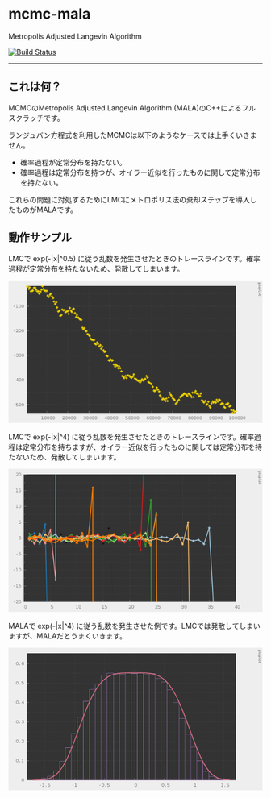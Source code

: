# mcmc-mala

Metropolis Adjusted Langevin Algorithm

[![Build Status](https://travis-ci.org/hiroyam/mcmc-mala.svg?branch=master)](https://travis-ci.org/hiroyam/mcmc-mala)

---

## これは何？

MCMCのMetropolis Adjusted Langevin Algorithm (MALA)のC++によるフルスクラッチです。

ランジュバン方程式を利用したMCMCは以下のようなケースでは上手くいきません。
- 確率過程が定常分布を持たない。
- 確率過程は定常分布を持つが、オイラー近似を行ったものに関して定常分布を持たない。

これらの問題に対処するためにLMCにメトロポリス法の棄却ステップを導入したものがMALAです。


## 動作サンプル

LMCで exp(-|x|^0.5) に従う乱数を発生させたときのトレースラインです。確率過程が定常分布を持たないため、発散してしまいます。

![](images/plot1.png)

LMCで exp(-|x|^4) に従う乱数を発生させたときのトレースラインです。確率過程は定常分布を持ちますが、オイラー近似を行ったものに関しては定常分布を持たないため、発散してしまいます。

![](images/plot2.png)

MALAで exp(-|x|^4) に従う乱数を発生させた例です。LMCでは発散してしまいますが、MALAだとうまくいきます。

![](images/plot3.png)
